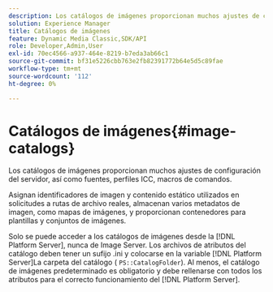 ```yaml
---
description: Los catálogos de imágenes proporcionan muchos ajustes de configuración del servidor, así como fuentes, perfiles ICC, macros de comandos.
solution: Experience Manager
title: Catálogos de imágenes
feature: Dynamic Media Classic,SDK/API
role: Developer,Admin,User
exl-id: 70ec4566-a937-464e-8219-b7eda3ab66c1
source-git-commit: bf31e5226cbb763e2fb82391772b64e5d5c89fae
workflow-type: tm+mt
source-wordcount: '112'
ht-degree: 0%

---
```


# Catálogos de imágenes{#image-catalogs}

Los catálogos de imágenes proporcionan muchos ajustes de configuración del servidor, así como fuentes, perfiles ICC, macros de comandos.

Asignan identificadores de imagen y contenido estático utilizados en solicitudes a rutas de archivo reales, almacenan varios metadatos de imagen, como mapas de imágenes, y proporcionan contenedores para plantillas y conjuntos de imágenes.

Solo se puede acceder a los catálogos de imágenes desde la [!DNL Platform Server], nunca de Image Server. Los archivos de atributos del catálogo deben tener un sufijo .ini y colocarse en la variable [!DNL Platform Server]La carpeta del catálogo ( `PS::CatalogFolder`). Al menos, el catálogo de imágenes predeterminado es obligatorio y debe rellenarse con todos los atributos para el correcto funcionamiento del [!DNL Platform Server].
